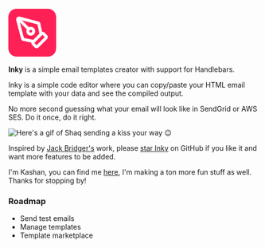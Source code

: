 ![Inky's logo](./public/favicon-96x96.png)

**Inky** is a simple email templates creator with support for Handlebars.

Inky is a simple code editor where you can copy/paste your HTML email template with your data and see the compiled output.

No more second guessing what your email will look like in SendGrid or AWS SES. Do it once, do it right.

![Here's a gif of Shaq sending a kiss your way 😉](https://media1.giphy.com/media/v1.Y2lkPTc5MGI3NjExZGs5c2o2czEwb3NvZ25wMzhrYWgwZm9vMDl5cW5kZnFoOXl0MDhuMCZlcD12MV9pbnRlcm5hbF9naWZfYnlfaWQmY3Q9Zw/10UUe8ZsLnaqwo/giphy.gif)

Inspired by [Jack Bridger's](https://handlebars-email-html-previewer.vercel.app/?ref=inky.kashanahmad.me) work, please [star Inky](https://github.com/thekayshawn/inky?ref=inky.kashanahmad.me) on GitHub if you like it and want more features to be added.

I'm Kashan, you can find me [here](https://kashanahmad.me/?ref=inky.kashanahmad.me), I'm making a ton more fun stuff as well. Thanks for stopping by!

### Roadmap

- Send test emails
- Manage templates
- Template marketplace
